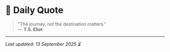 # 📜 Daily Quote

> "The journey, not the destination matters."  
> — **T.S. Eliot**

---

_Last updated: 13 September 2025 ⏳_
